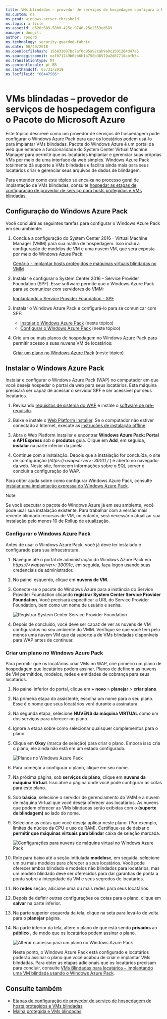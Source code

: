 ```yaml
---
title: VMs blindadas – provedor de serviços de hospedagem configura o Pacote do Microsoft Azure
ms.custom: na
ms.prod: windows-server-threshold
ms.topic: article
ms.assetid: d528c689-58b0-425c-9740-25e2553ed689
manager: dongill
author: rpsqrd
ms.technology: security-guarded-fabric
ms.date: 08/29/2018
ms.openlocfilehash: 156832087bc7af0c95a92cab9a0c1501264d47a5
ms.sourcegitcommit: eaf071249b6eb6b1a758b38579a2d87710abfb54
ms.translationtype: MT
ms.contentlocale: pt-BR
ms.lasthandoff: 05/31/2019
ms.locfileid: "66447506"
---
```

# <a name="shielded-vms---hosting-service-provider-sets-up-windows-azure-pack"></a>VMs blindadas – provedor de serviços de hospedagem configura o Pacote do Microsoft Azure

Este tópico descreve como um provedor de serviços de hospedagem pode configurar o Windows Azure Pack para que os locatários podem usá-lo para implantar VMs blindadas. Pacote do Windows Azure é um portal da web que estende a funcionalidade do System Center Virtual Machine Manager para permitir que os locatários implantar e gerenciar suas próprias VMs por meio de uma interface da web simples. Windows Azure Pack totalmente dá suporte a VMs blindadas e facilita ainda mais para seus locatários criar e gerenciar seus arquivos de dados de blindagem.

Para entender como este tópico se encaixa no processo geral de implantação de VMs blindadas, consulte [hospedar as etapas de configuração de provedor de serviço para hosts protegidos e VMs blindadas](guarded-fabric-configuration-scenarios-for-shielded-vms-overview.md).

## <a name="setting-up-windows-azure-pack"></a>Configuração do Windows Azure Pack

Você concluirá as seguintes tarefas para configurar o Windows Azure Pack em seu ambiente:

1. Conclua a configuração do System Center 2016 - Virtual Machine Manager (VMM) para sua malha de hospedagem. Isso inclui a configuração de modelos de VM e uma nuvem VM, que será exposta por meio do Windows Azure Pack:

    [Cenário - implantar hosts protegidos e máquinas virtuais blindadas no VMM](https://technet.microsoft.com/system-center-docs/vmm/scenario/guarded-overview)

2. Instalar e configurar o System Center 2016 – Service Provider Foundation (SPF). Esse software permite que o Windows Azure Pack para se comunicar com servidores do VMM:

    [Implantando o Service Provider Foundation - SPF](https://technet.microsoft.com/system-center-docs/spf/deploy/deploy-spf)

3. Instalar o Windows Azure Pack e configurá-lo para se comunicar com SPF:

    - [Instalar o Windows Azure Pack](#install-windows-azure-pack) (neste tópico)
    - [Configurar o Windows Azure Pack](#configure-windows-azure-pack) (neste tópico)

4. Crie um ou mais planos de hospedagem no Windows Azure Pack para permitir acesso a suas nuvens VM de locatários:

    [Criar um plano no Windows Azure Pack](#create-a-plan-in-windows-azure-pack) (neste tópico)

## <a name="install-windows-azure-pack"></a>Instalar o Windows Azure Pack

Instalar e configurar o Windows Azure Pack (WAP) no computador em que você deseja hospedar o portal da web para seus locatários. Esta máquina precisará ser capaz de acessar o servidor SPF e ser acessível por seus locatários.

1.  Revisando [requisitos de sistema do WAP](https://technet.microsoft.com/library/dn296442.aspx) e instale o [software de pré-requisito](https://technet.microsoft.com/library/dn469335.aspx).

2.  Baixe e instale o [Web Platform Installer](https://www.microsoft.com/web/downloads/platform.aspx). Se o computador não estiver conectado à Internet, execute as [instruções de instalação offline](http://www.iis.net/learn/install/web-platform-installer/web-platform-installer-v4-command-line-webpicmdexe-rtw-release).

3.  Abra o Web Platform Installer e encontrar **Windows Azure Pack: Portal e API Express** sob o **produtos** guia. Clique em **Add**, em seguida, **instalar** na parte inferior da janela.

4.  Continue com a instalação. Depois que a instalação for concluída, o site de configuração (*https://&lt;wapserver&gt;: 30101 /* ) é aberto no navegador da web. Neste site, fornecem informações sobre o SQL server e concluir a configuração do WAP.

Para obter ajuda sobre como configurar Windows Azure Pack, consulte [instalar uma implantação expressa do Windows Azure Pack](https://technet.microsoft.com/dn296439.aspx).

> [!NOTE]
> Se você executar o pacote do Windows Azure já em seu ambiente, você pode usar sua instalação existente. Para trabalhar com a versão mais recente blindado recursos de VM, no entanto, será necessário atualizar sua instalação pelo menos 10 de Rollup de atualização.

### <a name="configure-windows-azure-pack"></a>Configurar o Windows Azure Pack

Antes de usar o Windows Azure Pack, você já deve ter instalado e configurado para sua infraestrutura.

1.  Navegue até o portal de administração do Windows Azure Pack em *https://&lt;wapserver&gt;: 30091*e, em seguida, faça logon usando suas credenciais de administrador.

2.  No painel esquerdo, clique em **nuvens de VM**.

3.  Conecte-se o pacote do Windows Azure para a instância do Service Provider Foundation clicando **registrar System Center Service Provider Foundation**. Você precisará especificar a URL do Service Provider Foundation, bem como um nome de usuário e senha.

    ![Registrar System Center Service Provider Foundation](../media/Guarded-Fabric-Shielded-VM/guarded-host-azure-pack-01-register-spf.png)

4.  Depois de concluído, você deve ser capaz de ver as nuvens de VM configurados no seu ambiente do VMM. Verifique se que você tem pelo menos uma nuvem VM que dá suporte a de VMs blindadas disponíveis para WAP antes de continuar.

### <a name="create-a-plan-in-windows-azure-pack"></a>Criar um plano no Windows Azure Pack

Para permitir que os locatários criar VMs no WAP, crie primeiro um plano de hospedagem que locatários podem assinar. Planos de definem as nuvens de VM permitidos, modelos, redes e entidades de cobrança para seus locatários.

1. No painel inferior do portal, clique em **+ novo** &gt; **planejar** &gt; **criar plano**.

2. Na primeira etapa do assistente, escolha um nome para o seu plano. Esse é o nome que seus locatários verá durante a assinatura.

3. Na segunda etapa, selecione **NUVENS da máquina VIRTUAL** como um dos serviços para oferecer no plano.

4. Ignore a etapa sobre como selecionar quaisquer complementos para o plano.

5. Clique em **Okey** (marca de seleção) para criar o plano. Embora isso cria o plano, ele ainda não está em um estado configurado.

   ![Planos no Windows Azure Pack](../media/Guarded-Fabric-Shielded-VM/guarded-host-azure-pack-02-create-plan.png)

6. Para começar a configurar o plano, clique em seu nome.

7. Na próxima página, sob **serviços do plano**, clique em **nuvens da máquina Virtual**. Isso abre a página onde você pode configurar as cotas para este plano.

8. Sob **básica**, selecione o servidor de gerenciamento do VMM e a nuvem de máquina Virtual que você deseja oferecer aos locatários. As nuvens que podem oferecer as VMs blindadas serão exibidas com o **(suporte de blindagem)** ao lado do nome.

9. Selecione as cotas que você deseja aplicar neste plano. (Por exemplo, limites de núcleo da CPU e uso de RAM). Certifique-se de deixar o **permitir que máquinas virtuais para blindar** caixa de seleção marcada.

   ![Configurações para nuvens de máquina virtual no Windows Azure Pack](../media/Guarded-Fabric-Shielded-VM/guarded-host-azure-pack-03-virtual-machine-clouds.png)
    
10. Role para baixo até a seção intitulada **modelos**e, em seguida, selecione um ou mais modelos para oferecer a seus locatários. Você pode oferecer ambos blindado e modelos não blindados para locatários, mas um modelo blindado deve ser oferecidos para dar garantias de ponta a ponta sobre a integridade da VM e seus segredos de locatários.

11. No **redes** seção, adicione uma ou mais redes para seus locatários.

12. Depois de definir outras configurações ou cotas para o plano, clique em **salvar** na parte inferior.

13. Na parte superior esquerda da tela, clique na seta para levá-lo de volta para o **planejar** página.

14. Na parte inferior da tela, altere o plano de que está sendo **privados** ao **público** , de modo que os locatários podem assinar o plano.

    ![Alterar o acesso para um plano no Windows Azure Pack](../media/Guarded-Fabric-Shielded-VM/guarded-host-azure-pack-04-change-access.png)

    Neste ponto, o Windows Azure Pack está configurado e locatários poderão assinar o plano que você acabou de criar e implantar VMs blindadas. Para obter as etapas adicionais que os locatários precisam para concluir, consulte [VMs Blindadas para locatários – Implantando uma VM blindada usando o Windows Azure Pack](guarded-fabric-shielded-vm-windows-azure-pack.md).

## <a name="see-also"></a>Consulte também

- [Etapas de configuração de provedor de serviço de hospedagem de hosts protegidos e VMs blindadas](guarded-fabric-configuration-scenarios-for-shielded-vms-overview.md)
- [Malha protegida e VMs blindadas](guarded-fabric-and-shielded-vms-top-node.md)
